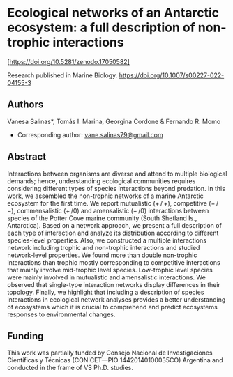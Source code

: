# Ecological networks of an Antarctic ecosystem: a full description of non-trophic interactions

[https://doi.org/10.5281/zenodo.17050582]

Research published in Marine Biology. https://doi.org/10.1007/s00227-022-04155-3

## Authors
Vanesa Salinas*, Tomás I. Marina, Georgina Cordone & Fernando R. Momo
* Corresponding author: vane.salinas79@gmail.com

## Abstract
Interactions between organisms are diverse and attend to multiple biological demands; hence, understanding ecological communities requires considering different types of species interactions beyond predation. In this work, we assembled the non-trophic networks of a marine Antarctic ecosystem for the first time. We report mutualistic (+ / +), competitive (− / −), commensalistic (+ /0) and amensalistic (− /0) interactions between species of the Potter Cove marine community (South Shetland Is., Antarctica). Based on a network approach, we present a full description of each type of interaction and analyze its distribution according to different species-level properties. Also, we constructed a multiple interactions network including trophic and non-trophic interactions and studied network-level properties. We found more than double non-trophic interactions than trophic mostly corresponding to competitive interactions that mainly involve mid-trophic level species. Low-trophic level species were mainly involved in mutualistic and amensalistic interactions. We observed that single-type interaction networks display differences in their topology. Finally, we highlight that including a description of species interactions in ecological network analyses provides a better understanding of ecosystems which it is crucial to comprehend and predict ecosystems responses to environmental changes.

## Funding
This work was partially funded by Consejo Nacional de Investigaciones Científicas y Técnicas (CONICET—PIO 14420140100035CO) Argentina and conducted in the frame of VS Ph.D. studies.

